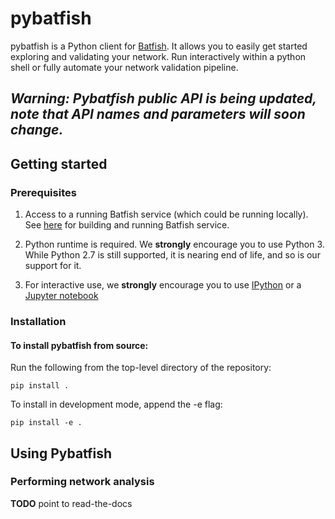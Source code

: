 # pybatfish

pybatfish is a Python client for [Batfish](https://github.com/batfish/batfish).
It allows you to easily get started exploring and validating your network.
Run interactively within a python shell or fully automate your network validation pipeline.

## *Warning: Pybatfish public API is being updated, note that API names and parameters will soon change.*

## Getting started

### Prerequisites

1. Access to a running Batfish service (which could be running locally).
See [here](https://github.com/batfish/batfish/wiki/Building-and-running-Batfish-service) 
for building and running Batfish service.

2. Python runtime is required. We **strongly** encourage you to use Python 3.
While Python 2.7 is still supported, it is nearing end of life,
and so is our support for it.

3. For interactive use, we **strongly** encourage you to use [IPython](https://ipython.org/)
or a [Jupyter notebook](https://jupyter.org/)


### Installation

#### To install pybatfish from source:

Run the following from the top-level directory of the repository:
```
pip install .
```

To install in development mode, append the -e flag:
```
pip install -e .
```

## Using Pybatfish

### Performing network analysis

**TODO** point to read-the-docs
